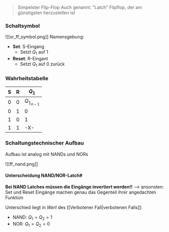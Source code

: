 > Simpelster Flip-Flop
> Auch genannt: "Latch"
> Flipflop, der am günstigsten herzustellen ist

### Schaltsymbol
![[sr_ff_symbol.png]]
Namensgebung:
- **Set**: S-Eingang
	- Setzt $Q_{1}$ auf 1
- **Reset**: R-Eingant
	- Setzt $Q_{1}$ auf 0 zurück

### Wahrheitstabelle
| S | R | $Q_1$ |
| ---- | ---- | ---- |
| 0 | 0 | $Q_{1_{n-1}}$ |
| 0 | 1 | 0 |
| 1 | 0 | 1 |
| 1 | 1 | -X- |

### Schaltungstechnischer Aufbau
Aufbau ist analog mit NANDs und NORs

![[ff_nand.png]]
#### Unterscheidung NAND/NOR-Latch#
**Bei NAND Latches müssen die Eingänge invertiert werden!!**
--> ansonsten: Set und Reset Eingänge machen genau das Gegenteil ihrer angedachten Funktion

Unterschied liegt in _Wert_ des [[Verbotener Fall|verbotenen Falls]]:
- NAND: $Q_{1} = Q_{2} = 1$ 
- NOR:  $Q_{1} = Q_{2} = 0$ 



